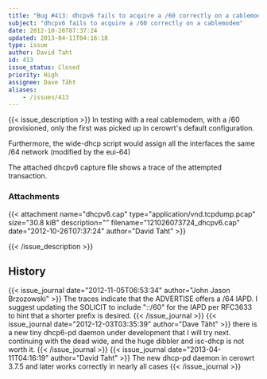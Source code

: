```yaml
---
title: "Bug #413: dhcpv6 fails to acquire a /60 correctly on a cablemodem"
subject: "dhcpv6 fails to acquire a /60 correctly on a cablemodem"
date: 2012-10-26T07:37:24
updated: 2013-04-11T04:16:18
type: issue
author: David Taht
id: 413
issue_status: Closed
priority: High
assignee: Dave Täht
aliases:
    - /issues/413
---
```


{{< issue_description >}}
In testing with a real cablemodem, with a /60 provisioned, only the
first was picked up in cerowrt's default configuration.

Furthermore, the wide-dhcp script would assign all the interfaces the
same /64 network (modified by the eui-64)

The attached dhcpv6 capture file shows a trace of the attempted
transaction.

### Attachments
{{< attachment name="dhcpv6.cap" type="application/vnd.tcpdump.pcap" size="30.8 kiB" description="" filename="121026073724_dhcpv6.cap" date="2012-10-26T07:37:24" author="David Taht" >}}

{{< /issue_description >}}

## History
{{< issue_journal date="2012-11-05T06:53:34" author="John Jason Brzozowski" >}}
The traces indicate that the ADVERTISE offers a /64 IAPD. I suggest
updating the SOLICIT to include "::/60" for the IAPD per RFC3633 to hint
that a shorter prefix is desired.
{{< /issue_journal >}}
{{< issue_journal date="2012-12-03T03:35:39" author="Dave Täht" >}}
there is a new tiny dhcp6-pd daemon under development that I will try
next. continuing with the dead wide, and the huge dibbler and isc-dhcp
is not worth it.
{{< /issue_journal >}}
{{< issue_journal date="2013-04-11T04:16:19" author="David Taht" >}}
The new dhcp-pd daemon in cerowrt 3.7.5 and later works correctly in
nearly all cases
{{< /issue_journal >}}

